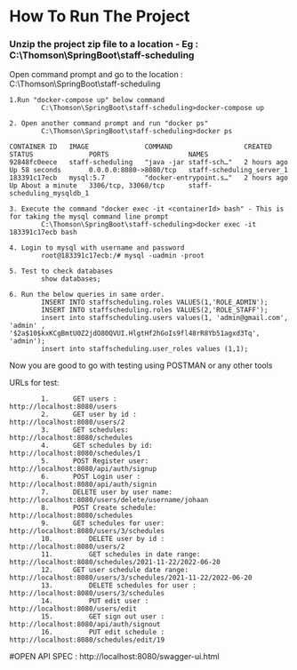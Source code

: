 

# How To Run The Project


### Unzip the project zip file to a location - Eg : C:\Thomson\SpringBoot\staff-scheduling
Open command prompt and go to the location : C:\Thomson\SpringBoot\staff-scheduling

	1.Run "docker-compose up" below command 
			C:\Thomson\SpringBoot\staff-scheduling>docker-compose up

	2. Open another command prompt and run "docker ps"
			C:\Thomson\SpringBoot\staff-scheduling>docker ps
			
	CONTAINER ID   IMAGE              COMMAND                  CREATED       STATUS              PORTS                    NAMES
	92848fc0eece   staff-scheduling   "java -jar staff-sch…"   2 hours ago   Up 58 seconds       0.0.0.0:8080->8080/tcp   staff-scheduling_server_1
	183391c17ecb   mysql:5.7          "docker-entrypoint.s…"   2 hours ago   Up About a minute   3306/tcp, 33060/tcp      staff-scheduling_mysqldb_1

	3. Execute the command "docker exec -it <containerId> bash" - This is for taking the mysql command line prompt
			C:\Thomson\SpringBoot\staff-scheduling>docker exec -it 183391c17ecb bash
			
	4. Login to mysql with username and password
			root@183391c17ecb:/# mysql -uadmin -proot
			
	5. Test to check databases
			show databases;		
			
	6. Run the below queries in same order.
			INSERT INTO staffscheduling.roles VALUES(1,'ROLE_ADMIN');
			INSERT INTO staffscheduling.roles VALUES(2,'ROLE_STAFF');
			insert into staffscheduling.users values(1, 'admin@gmail.com', 'admin' , '$2a$10$kxKCgBmtU0Z2jdO80QVUI.HlgtHf2hGoIs9fl48rR8Yb51agxd3Tq', 'admin');
			insert into staffscheduling.user_roles values (1,1);
			
Now you are good to go with testing using POSTMAN or any other tools


URLs for test:



			1. 		GET users : 				http://localhost:8080/users
			2. 		GET user by id : 			http://localhost:8080/users/2
			3. 		GET schedules:				http://localhost:8080/schedules
			4. 		GET schedules by id: 			http://localhost:8080/schedules/1
			5. 		POST Register user: 			http://localhost:8080/api/auth/signup
			6. 		POST Login user : 			http://localhost:8080/api/auth/signin
			7. 		DELETE user by user name:		http://localhost:8080/users/delete/username/johaan
			8. 		POST Create schedule:			http://localhost:8080/schedules
			9. 		GET schedules for user:			http://localhost:8080/users/3/schedules
			10. 		DELETE user by id : 			http://localhost:8080/users/2
			11. 		GET schedules in date range:		http://localhost:8080/schedules/2021-11-22/2022-06-20
			12.		GET user schedule date range: 		http://localhost:8080/users/3/schedules/2021-11-22/2022-06-20
			13. 		DELETE schedules for user : 		http://localhost:8080/users/3/schedules
			14. 		PUT edit user : 			http://localhost:8080/users/edit
			15. 		GET sign out user : 			http://localhost:8080/api/auth/signout
			16. 		PUT edit schedule : 			http://localhost:8080/schedules/edit/19
			
			
			
	
	
	
#OPEN API SPEC : http://localhost:8080/swagger-ui.html
